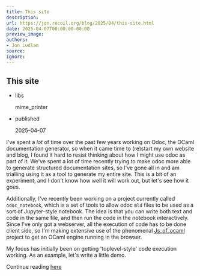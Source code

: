 ```yaml
---
title: This site
description:
url: https://jon.recoil.org/blog/2025/04/this-site.html
date: 2025-04-07T00:00:00-00:00
preview_image:
authors:
- Jon Ludlam
source:
ignore:
---
```


<section><h1><a href="https://jon.recoil.org/atom.xml#this-site" class="anchor"></a>This site</h1><ul class="at-tags"><li class="libs"><span class="at-tag">libs</span> <p>mime_printer</p></li></ul><ul class="at-tags"><li class="published"><span class="at-tag">published</span> <p>2025-04-07</p></li></ul><p>I've spent a <em>lot</em> of time over the past few years working on Odoc, the OCaml documentation generator, so when it came time to (re)start my own website and blog, I found it hard to resist thinking about how I might use odoc as part of it. We've spent a lot of time recently trying to make odoc more able to generate structured documentation sites, so I've gone all in and am trialling using it as a tool to generate my entire site. This is a bit of an experiment, and I don't know how well it will work out, but let's see how it goes.</p><p>Additionally, I've recently been working on a project currently called <code>odoc_notebook</code>, which is a set of tools to allow odoc <code>mld</code> files to be used as a sort of Jupyter-style notebook. The idea is that you can write both text and code in the same file, and then run the code in the notebook interactively. Since I've only got a webserver, all the execution of code has to be done client side, so I'm making extensive use of the phenomenal <a href="https://github.com/ocsigen/js_of_ocaml">Js_of_ocaml</a> project to get an OCaml engine running in the browser.</p><p>My focus has initially been on getting 'toplevel-style' code execution working. As an example, let's write a little demo.</p></section><p>Continue reading <a href="https://jon.recoil.org/blog/2025/04/this-site.html">here</a></p>
